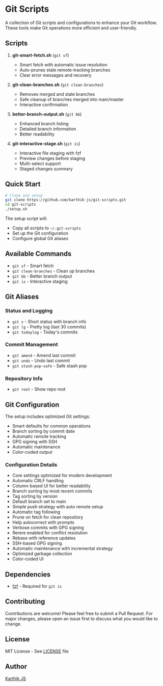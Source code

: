 # Git Scripts

A collection of Git scripts and configurations to enhance your Git workflow. These tools make Git operations more efficient and user-friendly.

## Scripts

1. **git-smart-fetch.sh** (`git sf`)

   - Smart fetch with automatic issue resolution
   - Auto-prunes stale remote-tracking branches
   - Clear error messages and recovery

2. **git-clean-branches.sh** (`git clean-branches`)

   - Removes merged and stale branches
   - Safe cleanup of branches merged into main/master
   - Interactive confirmation

3. **better-branch-output.sh** (`git bb`)

   - Enhanced branch listing
   - Detailed branch information
   - Better readability

4. **git-interactive-stage.sh** (`git is`)
   - Interactive file staging with fzf
   - Preview changes before staging
   - Multi-select support
   - Staged changes summary

## Quick Start

```bash
# Clone and setup
git clone https://github.com/karthik-js/git-scripts.git
cd git-scripts
./setup.sh
```

The setup script will:

- Copy all scripts to `~/.git-scripts`
- Set up the Git configuration
- Configure global Git aliases

## Available Commands

- `git sf` - Smart fetch
- `git clean-branches` - Clean up branches
- `git bb` - Better branch output
- `git is` - Interactive staging

## Git Aliases

### Status and Logging

- `git s` - Short status with branch info
- `git lg` - Pretty log (last 30 commits)
- `git todaylog` - Today's commits

### Commit Management

- `git amend` - Amend last commit
- `git undo` - Undo last commit
- `git stash-pop-safe` - Safe stash pop

### Repository Info

- `git root` - Show repo root

## Git Configuration

The setup includes optimized Git settings:

- Smart defaults for common operations
- Branch sorting by commit date
- Automatic remote tracking
- GPG signing with SSH
- Automatic maintenance
- Color-coded output

### Configuration Details

- Core settings optimized for modern development
- Automatic CRLF handling
- Column-based UI for better readability
- Branch sorting by most recent commits
- Tag sorting by version
- Default branch set to main
- Simple push strategy with auto remote setup
- Automatic tag following
- Prune on fetch for clean repository
- Help autocorrect with prompts
- Verbose commits with GPG signing
- Rerere enabled for conflict resolution
- Rebase with reference updates
- SSH-based GPG signing
- Automatic maintenance with incremental strategy
- Optimized garbage collection
- Color-coded UI

## Dependencies

- [fzf](https://github.com/junegunn/fzf) - Required for `git is`

## Contributing

Contributions are welcome! Please feel free to submit a Pull Request. For major changes, please open an issue first to discuss what you would like to change.

## License

MIT License - See [LICENSE](LICENSE) file

## Author

[Karthik JS](https://github.com/karthik-js)
